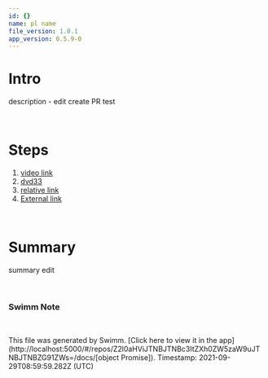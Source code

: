 ```yaml
---
id: {}
name: pl name
file_version: 1.0.1
app_version: 0.5.9-0
---
```


# Intro 
 description - edit create PR test

<br/>

# Steps 
1. [video link](https://www.youtube.com/watch?v=DkGV5F4XnfQ) 
2. [dvd33](dvd33.2pEqk.sw.md) 
3. [relative link](/README.md) 
4. [External link](https://swimm.io) 


<br/>

# Summary 
 summary edit

<br/>

<!-- THIS IS AN AUTOGENERATED SECTION. DO NOT EDIT THIS SECTION DIRECTLY -->
### Swimm Note



<br/>

This file was generated by Swimm. [Click here to view it in the app](http://localhost:5000/#/repos/Z2l0aHViJTNBJTNBc3ItZXh0ZW5zaW9uJTNBJTNBZG91ZWs=/docs/[object Promise]). Timestamp: 2021-09-29T08:59:59.282Z (UTC)